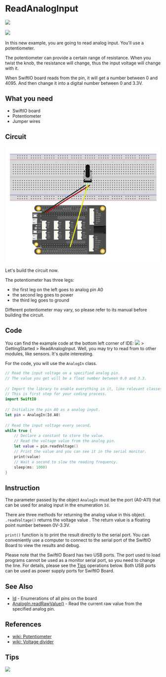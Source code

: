 # ReadAnalogInput

![](https://gblobscdn.gitbook.com/assets%2F-MGOJWkptBbZ3bq0TpEw%2Fsync%2F1f512fb1e8e125c5d2569d65a1949228efd3e823.gif?alt=media)

![](https://gblobscdn.gitbook.com/assets%2F-MGOJWkptBbZ3bq0TpEw%2Fsync%2F34b9f65cbe730fe9ae247b9da52cf046ba69585a.gif?alt=media)

In this new example, you are going to read analog input. You'll use a potentiometer.

The potentiometer can provide a certain range of resistance. When you twist the knob, the resistance will change, thus the input voltage will change with it.

When SwiftIO board reads from the pin, it will get a number between 0 and 4095. And then change it into a digital number between 0 and 3.3V.

## What you need

* SwiftIO board
* Potentiometer
* Jumper wires

## Circuit

![](../../.gitbook/assets/ReadAnalogInput/ReadAnalogInput.png)

Let's build the circuit now. 

The potentiometer has three legs:

* the first leg on the left goes to analog pin A0
* the second leg goes to power
* the third leg goes to ground

Different potentiometer may vary, so please refer to its manual before building the circuit.

## Code

You can find the example code at the bottom left corner of IDE: ![](../../.gitbook/assets/xnip2020-07-22_16-04-33.jpg) &gt; GettingStarted &gt; ReadAnalogInput. Well, you may try to read from to other modules, like sensors. It's quite interesting.

For the code, you will use the `AnalogIn` class. 

```swift
// Read the input voltage on a specified analog pin. 
// The value you get will be a float number between 0.0 and 3.3.

// Import the library to enable everything in it, like relevant classes and methods. 
// This is first step for your coding process.
import SwiftIO

// Initialize the pin A0 as a analog input.
let pin = AnalogIn(Id.A0)

// Read the input voltage every second.
while true {
    // Declare a constant to store the value.
    // Read the voltage value from the analog pin.
    let value = pin.readVoltage()
    // Print the value and you can see it in the serial monitor.
    print(value)
    // Wait a second to slow the reading frequency.
    sleep(ms: 1000)
}
```

## Instruction

The parameter passed by the object `AnalogIn` must be the port \(A0-A11\) that can be used for analog input in the enumeration `Id`. 

There are three methods for returning the analog value in this object. `.readVoltage()` returns the voltage value . The return value is a floating point number between 0V-3.3V. 

`print()` function is to print the result directly to the serial port. You can conveniently use a computer to connect to the serial port of the SwiftIO Board to view the results and debug. 

Please note that the SwiftIO Board has two USB ports. The port used to load programs cannot be used as a monitor serial port, so you need to change the line. For details, please see the [Tips](readanaloginput.md#tips) operations below. Both USB ports can be used as power supply ports for SwiftIO Board.

## See Also

* [Id](https://swiftioapi.madmachine.io/Enums/Id.html) - Enumerations of all pins on the board
* [AnalogIn.readRawValue\(\)](https://swiftioapi.madmachine.io/Classes/AnalogIn.html#/s:7SwiftIO8AnalogInC12readRawValueSiyF) - Read the current raw value from the specified analog pin.

## References

* [wiki: Potentiometer](https://en.wikipedia.org/wiki/Potentiometer)
* [wiki: Voltage divider](https://en.wikipedia.org/wiki/Voltage_divider)

## Tips



![](https://gblobscdn.gitbook.com/assets%2F-MGOJWkptBbZ3bq0TpEw%2Fsync%2Fe4d8c917db768afd4b8a62cd2dae310db00e818f.gif?alt=media)

